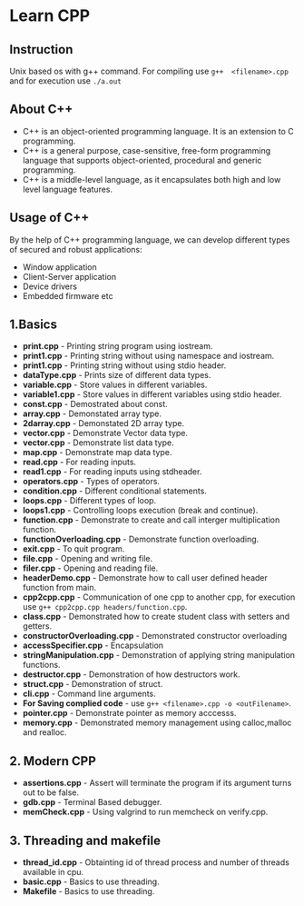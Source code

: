 # Learn CPP
## Instruction
Unix based os with g++ command.
For compiling use `g++  <filename>.cpp` and for execution use `./a.out`

## About C++
- C++ is an object-oriented programming language. It is an extension to C programming.
- C++ is a general purpose, case-sensitive, free-form programming language that supports object-oriented, procedural and generic programming.
- C++ is a middle-level language, as it encapsulates both high and low level language features.

## Usage of C++

By the help of C++ programming language, we can develop different types of secured and robust applications:

-   Window application
-   Client-Server application
-   Device drivers
-   Embedded firmware etc

## 1.Basics
- **print.cpp** - Printing string program using iostream.
-  **print1.cpp** - Printing string without using namespace and iostream.
 -  **print1.cpp** - Printing string without using stdio header.
- **dataType.cpp** - Prints size of different data types.
- **variable.cpp** - Store values in different variables.
- **variable1.cpp** - Store values in different variables using stdio header.
-  **const.cpp** - Demostrated about const.
- **array.cpp** - Demonstated array type.
- **2darray.cpp** - Demonstated 2D array type.
- **vector.cpp** - Demonstrate Vector data type.
- **vector.cpp** - Demonstrate list data type.
- **map.cpp** - Demonstrate map data type.
- **read.cpp** - For reading inputs. 
- **read1.cpp** - For reading inputs using stdheader.
- **operators.cpp** - Types of operators.
- **condition.cpp** - Different conditional statements.
- **loops.cpp** - Different types of loop.
- **loops1.cpp** - Controlling loops execution (break and continue).
- **function.cpp** - Demonstrate to create and call interger multiplication function.
- **functionOverloading.cpp** - Demonstrate function overloading.
- **exit.cpp** - To quit program.
- **file.cpp** -  Opening and writing file.
- **filer.cpp** -  Opening and reading file.
- **headerDemo.cpp** - Demonstrate how to call user defined header function from main.
- **cpp2cpp.cpp** - Communication of one cpp to another cpp, for execution use `g++ cpp2cpp.cpp headers/function.cpp`.
- **class.cpp** - Demonstrated how to create student class  with setters and getters.
- **constructorOverloading.cpp** - Demonstrated constructor overloading
- **accessSpecifier.cpp** - Encapsulation
- **stringManipulation.cpp** - Demonstration of applying string manipulation functions.
- **destructor.cpp** - Demonstration of how destructors work.
 - **struct.cpp** - Demonstration of  struct.
 - **cli.cpp** - Command line arguments.
 - **For Saving complied code** -  use `g++ <filename>.cpp -o <outFilename>`.
 - **pointer.cpp** - Demonstrate pointer as memory acccesss.
 - **memory.cpp** - Demonstrated memory management using calloc,malloc and realloc.


 ## 2. Modern CPP
- **assertions.cpp** - Assert will terminate the program if its argument turns out to be false.
- **gdb.cpp** - Terminal Based debugger.
- **memCheck.cpp** - Using valgrind to run memcheck on verify.cpp.


 ## 3. Threading and makefile
 - **thread_id.cpp** - Obtainting id of thread process and number of threads available in cpu.
 - **basic.cpp** - Basics to use threading.
 - **Makefile** - Basics to use threading.



